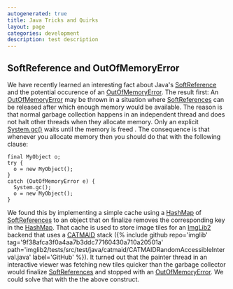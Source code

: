 ```yaml
---
autogenerated: true
title: Java Tricks and Quirks
layout: page
categories: development
description: test description
---
```


SoftReference and OutOfMemoryError
----------------------------------

We have recently learned an interesting fact about Java's [SoftReference](http://docs.oracle.com/javase/6/docs/api/java/lang/ref/SoftReference.html) and the potential occurence of an [OutOfMemoryError](http://docs.oracle.com/javase/6/docs/api/java/lang/OutOfMemoryError.html). The result first: An [OutOfMemoryError](http://docs.oracle.com/javase/6/docs/api/java/lang/OutOfMemoryError.html) may be thrown in a situation where [SoftReferences](http://docs.oracle.com/javase/6/docs/api/java/lang/ref/SoftReference.html) can be released after which enough memory would be available. The reason is that normal garbage collection happens in an independent thread and does not halt other threads when they allocate memory. Only an explicit [System.gc()](http://docs.oracle.com/javase/6/docs/api/java/lang/System.html#gc%28%29) waits until the memory is freed . The consequence is that whenever you allocate memory then you should do that with the following clause:

    final MyObject o;
    try {
      o = new MyObject();
    }
    catch (OutOfMemoryError e) {
      System.gc();
      o = new MyObject();
    }  

We found this by implementing a simple cache using a [HashMap](http://docs.oracle.com/javase/6/docs/api/java/util/HashMap.html) of [SoftReferences](http://docs.oracle.com/javase/6/docs/api/java/lang/ref/SoftReference.html) to an object that on finalize removes the corresponding key in the [HashMap](http://docs.oracle.com/javase/6/docs/api/java/util/HashMap.html). That cache is used to store image tiles for an [ImgLib2](/imglib2) backend that uses a [CATMAID](http://fly.mpi-cbg.de/~saalfeld/catmaid/) stack ({% include github repo='imglib' tag='9f38afca3f0a4aa7b3ddc77160430a710a20501a' path='imglib2/tests/src/test/java/catmaid/CATMAIDRandomAccessibleInterval.java' label='GitHub' %}). It turned out that the painter thread in an interactive viewer was fetching new tiles quicker than the garbage collector would finalize [SoftReferences](http://docs.oracle.com/javase/6/docs/api/java/lang/ref/SoftReference.html) and stopped with an [OutOfMemoryError](http://docs.oracle.com/javase/6/docs/api/java/lang/OutOfMemoryError.html). We could solve that with the the above construct.
